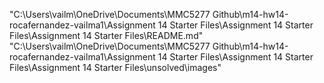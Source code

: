 "C:\Users\vailm\OneDrive\Documents\MMC5277 Github\m14-hw14-rocafernandez-vailma1\Assignment 14 Starter Files\Assignment 14 Starter Files\Assignment 14 Starter Files\README.md"
"C:\Users\vailm\OneDrive\Documents\MMC5277 Github\m14-hw14-rocafernandez-vailma1\Assignment 14 Starter Files\Assignment 14 Starter Files\Assignment 14 Starter Files\unsolved\images"
